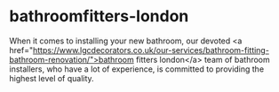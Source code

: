 # bathroomfitters-london
When it comes to installing your new bathroom, our devoted &lt;a href="https://www.lgcdecorators.co.uk/our-services/bathroom-fitting-bathroom-renovation/">bathroom fitters london&lt;/a> team of bathroom installers, who have a lot of experience, is committed to providing the highest level of quality.
